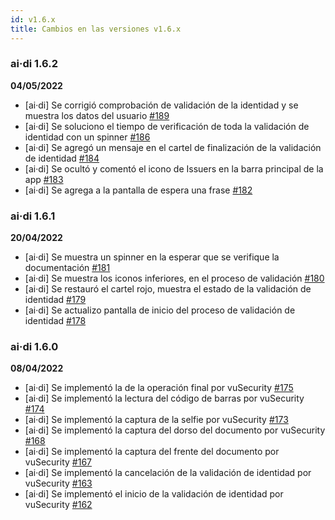 ```yaml
---
id: v1.6.x
title: Cambios en las versiones v1.6.x
---
```


### ai·di 1.6.2
**04/05/2022**

- [ai·di] Se corrigió comprobación de validación de la identidad y se muestra los datos del usuario [#189](https://github.com/ong-bitcoin-argentina/DIDI-SSI-Mobile/pull/189)
- [ai·di] Se soluciono el tiempo de verificación de toda la validación de identidad con un spinner [#186](https://github.com/ong-bitcoin-argentina/DIDI-SSI-Mobile/pull/186)
- [ai·di] Se agregó un mensaje en el cartel de finalización de la validación de identidad [#184](https://github.com/ong-bitcoin-argentina/DIDI-SSI-Mobile/pull/184)
- [ai·di]  Se ocultó y comentó el icono de Issuers en la barra principal de la app [#183](https://github.com/ong-bitcoin-argentina/DIDI-SSI-Mobile/pull/183)
- [ai·di]  Se agrega a la pantalla de espera una frase [#182](https://github.com/ong-bitcoin-argentina/DIDI-SSI-Mobile/pull/182)

### ai·di 1.6.1
**20/04/2022**

- [ai·di]  Se muestra un spinner en la esperar que se verifique la documentación [#181](https://github.com/ong-bitcoin-argentina/DIDI-SSI-Mobile/pull/181)
- [ai·di] Se muestra los iconos inferiores, en el proceso de validación [#180](https://github.com/ong-bitcoin-argentina/DIDI-SSI-Mobile/pull/180)
- [ai·di] Se restauró el cartel rojo, muestra el estado de la validación de identidad [#179](https://github.com/ong-bitcoin-argentina/DIDI-SSI-Mobile/pull/179)
- [ai·di]  Se actualizo pantalla de inicio del proceso de validación de identidad [#178](https://github.com/ong-bitcoin-argentina/DIDI-SSI-Mobile/pull/178)

### ai·di 1.6.0
**08/04/2022**
- [ai·di] Se implementó la de la operación final por vuSecurity [#175](https://github.com/ong-bitcoin-argentina/DIDI-SSI-Mobile/pull/175)
- [ai·di] Se implementó la lectura del código de barras por vuSecurity [#174](https://github.com/ong-bitcoin-argentina/DIDI-SSI-Mobile/pull/174)
- [ai·di] Se implementó la captura de la selfie por vuSecurity [#173](https://github.com/ong-bitcoin-argentina/DIDI-SSI-Mobile/pull/173)
- [ai·di] Se implementó la captura del dorso del documento por vuSecurity [#168](https://github.com/ong-bitcoin-argentina/DIDI-SSI-Mobile/pull/168)
- [ai·di] Se implementó la captura del frente del documento por vuSecurity [#167](https://github.com/ong-bitcoin-argentina/DIDI-SSI-Mobile/pull/167)
- [ai·di] Se implementó la cancelación de la validación de identidad por vuSecurity [#163](https://github.com/ong-bitcoin-argentina/DIDI-SSI-Mobile/pull/163)
- [ai·di] Se implementó el inicio de la validación de identidad por vuSecurity [#162](https://github.com/ong-bitcoin-argentina/DIDI-SSI-Mobile/pull/162)
